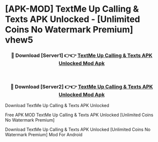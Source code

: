 # [APK-MOD] TextMe Up Calling & Texts APK Unlocked - [Unlimited Coins No Watermark Premium] vhew5



<div align="center">
<h3>🔴 Download [Server1] 👉👉 <a href="https://momento.my/?title=TextMe_Up_Calling_&_Texts_APK_Unlocked">TextMe Up Calling & Texts APK Unlocked Mod Apk</a></h3><br>

<h3>🔴 Download [Server2] 👉👉 <a href="https://momento.my/?title=TextMe_Up_Calling_&_Texts_APK_Unlocked">TextMe Up Calling & Texts APK Unlocked Mod Apk</a></h3>
</div>



Download TextMe Up Calling & Texts APK Unlocked 

Free APK MOD TextMe Up Calling & Texts APK Unlocked [Unlimited Coins No Watermark Premium]

Download TextMe Up Calling & Texts APK Unlocked [Unlimited Coins No Watermark Premium] Mod For Android
